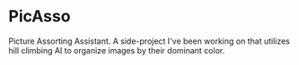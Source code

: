 # PicAsso
Picture Assorting Assistant. A side-project I've been working on that utilizes hill climbing AI to organize images by their dominant color.

